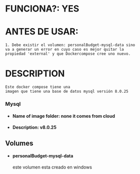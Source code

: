 # FUNCIONA?: YES

# ANTES DE USAR:
    1. Debe existir el volumen: personalBudget-mysql-data sino
    va a generar un error en cuyo caso es mejor quitar la 
    propiedad 'external' y que Dockercompose cree uno nuevo.
 
# DESCRIPTION
    Este docker compose tiene una
    imagen que tiene una base de datos mysql versión 8.0.25
    
### Mysql
* #### Name of image folder: none it comes from cloud
* #### Description: v8.0.25


## Volumes
* #### personalBudget-mysql-data
  este volumen esta creado en windows
